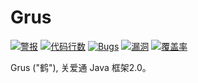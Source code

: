 # Grus 

[![警报](https://sonarqube.wuxingdev.cn/api/project_badges/measure?project=com.ciicgat.grus%3Agrus&metric=alert_status)](https://sonarqube.wuxingdev.cn/dashboard?id=com.ciicgat.grus%3Agrus) [![代码行数](https://sonarqube.wuxingdev.cn/api/project_badges/measure?project=com.ciicgat.grus%3Agrus&metric=ncloc)](https://sonarqube.wuxingdev.cn/dashboard?id=com.ciicgat.grus%3Agrus) [![Bugs](https://sonarqube.wuxingdev.cn/api/project_badges/measure?project=com.ciicgat.grus%3Agrus&metric=bugs)](https://sonarqube.wuxingdev.cn/dashboard?id=com.ciicgat.grus%3Agrus) [![漏洞](https://sonarqube.wuxingdev.cn/api/project_badges/measure?project=com.ciicgat.grus%3Agrus&metric=vulnerabilities)](https://sonarqube.wuxingdev.cn/dashboard?id=com.ciicgat.grus%3Agrus) [![覆盖率](https://sonarqube.wuxingdev.cn/api/project_badges/measure?project=com.ciicgat.grus%3Agrus&metric=coverage)](https://sonarqube.wuxingdev.cn/dashboard?id=com.ciicgat.grus%3Agrus)

Grus ("鹤"), 关爱通 Java 框架2.0。
